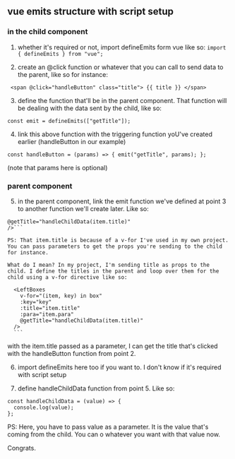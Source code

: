 ## vue emits structure with script setup

### in the child component

1. whether it's required or not, import defineEmits form vue like so:
   `import { defineEmits } from "vue"; `

2. create an @click function or whatever that you can call to send data to the parent, like so for instance:

` <span @click="handleButton" class="title"> {{ title }} </span>`

3. define the function that'll be in the parent component. That function will be dealing with the data sent by the child, like so:

`const emit = defineEmits(["getTitle"]); `

4. link this above function with the triggering function yoU've created earlier (handleButton in our example)

`const handleButton = (params) => { emit("getTitle", params); };`

(note that params here is optional)

### parent component

5. in the parent component, link the emit function we've defined at point 3 to another function we'll create later. Like so:

````<ChildComponent
@getTitle="handleChildData(item.title)"
/>```

PS: That item.title is because of a v-for I've used in my own project. You can pass parameters to get the props you're sending to the child for instance.

What do I mean? In my project, I'm sending title as props to the child. I define the titles in the parent and loop over them for the child using a v-for directive like so:

````

      <LeftBoxes
        v-for="(item, key) in box"
        :key="key"
        :title="item.title"
        :para="item.para"
        @getTitle="handleChildData(item.title)"
      />
      ```

with the item.title passed as a parameter, I can get the title that's clicked with the handleButton function from point 2.

6. import defineEmits here too if you want to. I don't know if it's required with script setup

7. define handleChildData function from point 5. Like so:

```
const handleChildData = (value) => {
  console.log(value);
};
```

PS: Here, you have to pass value as a parameter. It is the value that's coming from the child. You can o whatever you want with that value now.

Congrats.
